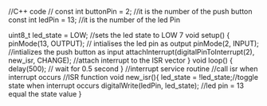 //C++ code
//
const int buttonPin = 2; 
//it is the number of the push button
const int ledPin = 13; 
//it is the number of the led Pin

uint8_t led_state = LOW; //sets the led state to LOW 7
void setup()
{
pinMode(13, OUTPUT); 
  // intialises the led pin as output pinMode(2, INPUT); 
  //intializes the push button as input
attachInterrupt(digitalPinToInterrupt(2), new_isr, CHANGE); //attach interrupt to the ISR vector
}
void loop()
{
delay(500); // wait for 0.5 second
}
//interrupt service routine //call isr when interrupt occurs //ISR function
void new_isr(){
led_state = !led_state;//toggle state when interrupt occurs
digitalWrite(ledPin, led_state); //led pin = 13 equal the state value 
}

